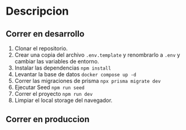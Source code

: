 # Descripcion

## Correr en desarrollo

1. Clonar el repositorio.
2. Crear una copia del archivo ```.env.template``` y renombrarlo a ```.env``` y cambiar las variables de entorno.
3. Instalar las dependencias ```npm install```
4. Levantar la base de datos ```docker compose up -d```
5. Correr las migraciones de prisma ```npx prisma migrate dev```
6. Ejecutar Seed ```npm run seed```
7. Correr el proyecto  ```npm run dev```
8. Limpiar el local storage del navegador.


## Correr en produccion

